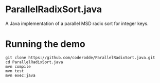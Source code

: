 # ParallelRadixSort.java
A Java implementation of a parallel MSD radix sort for integer keys.

# Running the demo
```
git clone https://github.com/coderodde/ParallelRadixSort.java.git
cd ParallelRadixSort.java
mvn compile
mvn test
mvn exec:java

```
